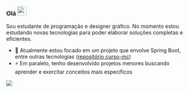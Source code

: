 ### Olá <img src="https://camo.githubusercontent.com/e8e7b06ecf583bc040eb60e44eb5b8e0ecc5421320a92929ce21522dbc34c891/68747470733a2f2f6d656469612e67697068792e636f6d2f6d656469612f6876524a434c467a6361737252346961377a2f67697068792e676966" width="25px" style="max-width:100%;">
Sou estudante de programação e designer gráfico. No momento estou estudando novas tecnologias para poder elaborar soluções completas e eficientes.
- 🌱 Atualmente estou focado em um projeto que envolve Spring Boot, entre outras tecnologias ([repositório curso-mc](https://github.com/julianocarneiro1/cursomc))
- ⚡ Em paralelo, tenho desenvolvido projetos menores buscando aprender e exercitar conceitos mais específicos

[<img src="https://img.shields.io/badge/linkedin-%230077B5.svg?&style=for-the-badge&logo=linkedin&logoColor=white" />](https://www.linkedin.com/in/julianomc/)
